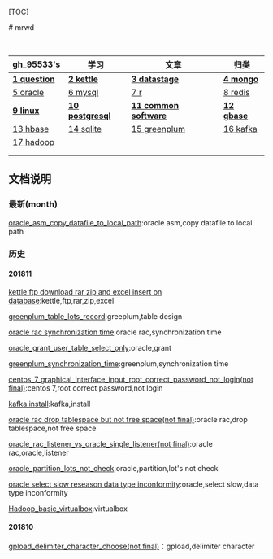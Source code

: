 [TOC]



﻿# mrwd

​	

| gh_95533's                    | 学习                                       | 文章                                       | 归类                             |
| ----------------------------- | ---------------------------------------- | ---------------------------------------- | ------------------------------ |
| **[1 question](question.md)** | **[2 kettle](class/kettle.md)**          | **[3 datastage](class/datastage.md)**    | **[4 mongo](class/mongo.md)**  |
| [5 oracle](class/oracle.md)   | [6 mysql](class/mysql.md)                | [7 r](class/r.md)                        | [8 redis](class/redis.md)      |
| **[9 linux](class/linux.md)** | **[10 postgresql](class/postgresql.md)** | **[11 common software](class/common_software.md)** | **[12 gbase](class/GBASE.md)** |
| [13 hbase](..)                | [14 sqlite](..)                          | [15 greenplum](class/greenplum.md)       | [16 kafka](class/kafka.md)     |
| [17 hadoop]()                 |                                          |                                          |                                |
|                               |                                          |                                          |                                |
|                               |                                          |                                          |                                |





## 文档说明

### 最新(month)





[oracle_asm_copy_datafile_to_local_path](20181204/oracle_asm_copy_datafile_to_local_path.md):oracle asm,copy datafile to local path



### 历史

#### 201811

[kettle ftp download rar zip and excel insert on database](20181129/kettle_ftp_rar_zip_excel_database.md):kettle,ftp,rar,zip,excel

[greenplum_table_lots_record](20181128/greenplum_table_lots_record.md):greeplum,table design

[oracle rac synchronization time](20181128/oracle_rac_synchronization_time.md):oracle rac,synchronization time

[oracle_grant_user_table_select_only](20181127/oracle_grant_user_table_select_only.md):oracle,grant

[greenplum_synchronization_time](20181127/greenplum_synchronization_time.md):greenplum,synchronization time

[centos_7_graphical_interface_input_root_correct_password_not_login(not final)](20181126/centos_7_graphical_interface_input_root_correct_password_not_login.md):centos 7,root correct password,not login

[kafka install](20181124/kafka_install.md):kafka,install

[oracle rac drop tablespace but not free space(not final)](20181123/oracle_rac_drop_tablespace.md):oracle rac,drop tablespace,not free space

[oracle_rac_listener_vs_oracle_single_listener(not final)](20181123/oracle_rac_listener_vs_oracle_single_listener.md):oracle rac,oracle,listener

[oracle_partition_lots_not_check](20181122/oracle_partition_lots_not_check.md):oracle,partition,lot's not check

[oracle select slow reseason data type inconformity](20181121/Oracle_select_slow_datatype.md):oracle,select slow,data type inconformity

[Hadoop_basic_virtualbox](20181121/Hadoop_basic_virtualbox.md):virtualbox



#### 201810

[gpload_delimiter_character_choose(not final)](20181031/gpload_delimiter_character_choose.md)：gpload,delimiter character















